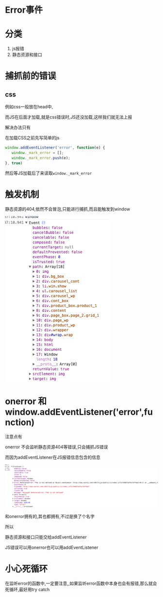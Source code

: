 # Error事件

# 分类

1. js报错
2. 静态资源和接口



# 捕抓前的错误

## css

例如css一般放在head中,

而JS在后面才加载,就是css错误时,JS还没加载,这样我们就无法上报

解决办法只有

在加载CSS之前先写简单的js

```javascript
window.addEventListener('error', function(e) {
   window._mark_error = [];
   window._mark_error.push(e);        
}, true)
```

然后等JS加载后了来读取`window._mark_error`

# 触发机制

静态资源的404,依然不会冒泡,只能进行捕抓,而且能触发到window

![error](/assets/QQ20170218-1.png)


# onerror 和 window.addEventListener('error',function)

注意点有

onerror 不会监听静态资源404等错误,只会捕抓JS错误



而因为addEventListener在JS报错信息包含的信息

![JS报错](/assets/QQ20170218-2.png)


和onerror拥有的,其也都拥有,不过是换了个名字

所以

静态资源和接口只能交给addEventListener

JS错误可以用onerror也可以用addEventListener

# 小心死循环

在监听error的函数中,一定要注意,,如果监听error函数中本身也会有报错,那么就会死循环,最好用try catch









